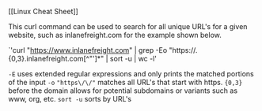 [[Linux Cheat Sheet]]

This curl command can be used to search for all unique URL's for a given website, such as inlanefreight.com for the example shown below. 

`'curl "https://www.inlanefreight.com" | grep -Eo "https:\/\/.{0,3}\.inlanefreight\.com[^\"\']*" | sort -u | wc -l'

`-E` uses extended regular expressions and only prints the matched portions of the input `-o`
`"https\/\/"` matches all URL's that start with https.
`{0,3}` before the domain allows for potential subdomains or variants such as www, org, etc.
`sort -u` sorts by URL's